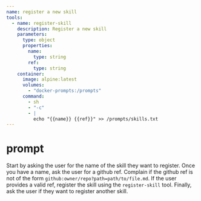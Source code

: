 ```yaml
---
name: register a new skill
tools:
  - name: register-skill
    description: Register a new skill
    parameters:
      type: object
      properties:
        name:
          type: string
        ref:
          type: string
    container:
      image: alpine:latest
      volumes:
        - "docker-prompts:/prompts"
      command:
        - sh
        - "-c"
        - |
          echo "{{name}} {{ref}}" >> /prompts/skills.txt
---
```


# prompt

Start by asking the user for the name of the skill they want to register.
Once you have a name, ask the user for a github ref.  Complain if the github ref is not of the form `github:owner/repo?path=path/to/file.md`.  If the user provides a valid ref, register the skill using the `register-skill` tool.  Finally, ask the user if they want to register another skill.
